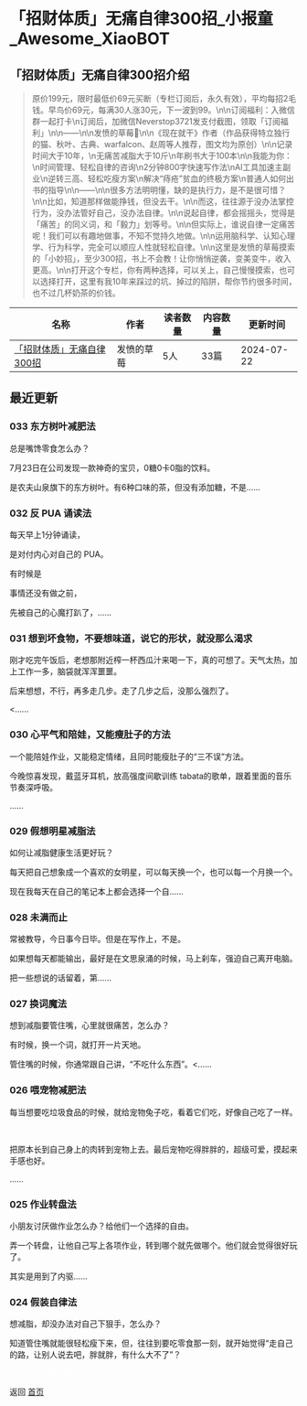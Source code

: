 # 「招财体质」无痛自律300招_小报童_Awesome_XiaoBOT

## 「招财体质」无痛自律300招介绍
> 原价199元，限时最低价69元买断（专栏订阅后，永久有效），平均每招2毛钱。早鸟价69元，每满30人涨30元，下一波到99。\n\n订阅福利：入微信群一起打卡\n订阅后，加微信Neverstop3721发支付截图，领取「订阅福利」\n\n——\n\n发愤的草莓🍓\n\n《现在就干》作者（作品获得特立独行的猫、秋叶、古典、warfalcon、赵周等人推荐，图文均为原创）\n\n记录时间大于10年，\n无痛苦减脂大于10斤\n年刷书大于100本\n\n我能为你：\n时间管理、轻松自律的咨询\n2分钟800字快速写作法\nAI工具加速主副业\n逆转三高、轻松吃瘦方案\n解决“痔疮”贫血的终极方案\n普通人如何出书的指导\n\n——\n\n很多方法明明懂，缺的是执行力，是不是很可惜？\n\n比如，知道那样做能挣钱，但没去干。\n\n而这，往往源于没办法掌控行为，没办法管好自己，没办法自律。\n\n说起自律，都会摇摇头，觉得是「痛苦」的同义词，和「毅力」划等号。\n\n但实际上，谁说自律一定痛苦呢！我们可以有趣地做事，不知不觉持久地做。\n\n运用脑科学、认知心理学、行为科学，完全可以顺应人性就轻松自律。\n\n这里是发愤的草莓摸索的「小妙招」，至少300招，书上不会教！让你悄悄逆袭，变美变牛，收入更高。\n\n打开这个专栏，你有两种选择，可以关上，自己慢慢摸索，也可以选择打开，这里有我10年来踩过的坑、掉过的陷阱，帮你节约很多时间，也不过几杯奶茶的价钱。  
  


|名称|作者|读者数量|内容数量|更新时间|
|---|---|---|---|---|
|[「招财体质」无痛自律300招](https://xiaobot.net/p/zhaocai?refer=0b133df9-27dc-423b-8101-639049001c13)|发愤的草莓|5人|33篇|2024-07-22|

## 最近更新
### 033 东方树叶减肥法

​总是嘴馋零食怎么办？

7月23日在公司发现一款神奇的宝贝，0糖0卡0脂的饮料。

是农夫山泉旗下的东方树叶。有6种口味的茶，但没有添加糖，不是......

### 032 反 PUA 诵读法

每天早上1分钟诵读，

是对付内心对自己的 PUA。

有时候是

事情还没有做之前，

先被自己的心魔打趴了，......

### 031 想到坏食物，不要想味道，说它的形状，就没那么渴求

刚才吃完午饭后，老想那附近榨一杯西瓜汁来喝一下，真的可想了。天气太热，加上工作一多，脑袋就浑浑噩噩。

后来想想，不行，再多走几步。走了几步之后，没那么强烈了。

<......

### 030 心平气和陪娃，又能瘦肚子的方法

一个能陪娃作业，又能稳定情绪，且同时能瘦肚子的“三不误”方法。

今晚惊喜发现，戴蓝牙耳机，放高强度间歇训练 tabata的歌单，跟着里面的音乐节奏深呼吸。

......

### 029 假想明星减脂法

如何让减脂健康生活更好玩？

每天把自己想象成一个喜欢的女明星，可以每天换一个，也可以每一个月换一个。

现在我每天在自己的笔记本上都会选择一个自......

### 028 未满而止

常被教导，今日事今日毕。但是在写作上，不是。

如果想每天都能输出，最好是在文思泉涌的时候，马上刹车，强迫自己离开电脑。

把一些想说的话留着，第......

### 027 换词魔法

想到减脂要管住嘴，心里就很痛苦，怎么办？

有时候，换一个词，就打开一片天地。

管住嘴的时候，你通常跟自己讲，“不吃什么东西”。<......

### 026 喂宠物减肥法

每当想要吃垃圾食品的时候，就给宠物兔子吃，看着它们吃，好像自己吃了一样。

​

​把原本长到自己身上的肉转到宠物上去。最后宠物吃得胖胖的，超级可爱，摸起来手感也好。

......

### 025 作业转盘法

小朋友讨厌做作业怎么办？给他们一个选择的自由。

弄一个转盘，让他自己写上各项作业，转到哪个就先做哪个。他们就会觉得很好玩了。

其实是用到了内驱......

### 024 假装自律法

想减脂，却没办法对自己下狠手，怎么办？

知道管住嘴就能很轻松瘦下来，但，往往到要吃零食那一刻，就开始觉得“走自己的路，让别人说去吧，胖就胖，有什么大不了”？


<a href="https://github.com/Reno9527/awesome-xiaobot" style="color: white; text-decoration: none;">awesome-xiaobot</a>

返回 [首页](../README.md)

